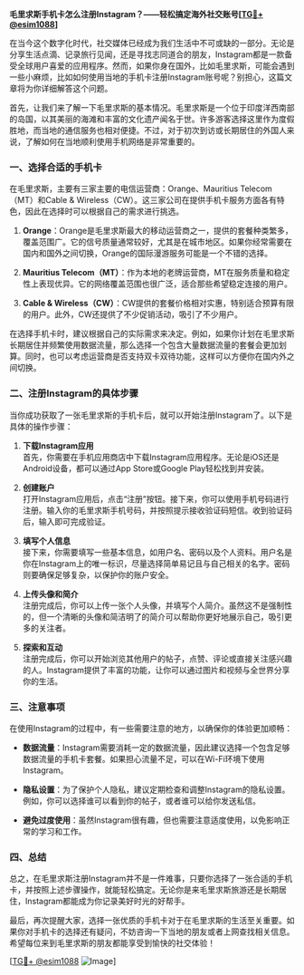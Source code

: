 **毛里求斯手机卡怎么注册Instagram？——轻松搞定海外社交账号[[TG💪+ @esim1088](https://t.me/s/esim1088)]**

在当今这个数字化时代，社交媒体已经成为我们生活中不可或缺的一部分。无论是分享生活点滴、记录旅行见闻，还是寻找志同道合的朋友，Instagram都是一款备受全球用户喜爱的应用程序。然而，如果你身在国外，比如毛里求斯，可能会遇到一些小麻烦，比如如何使用当地的手机卡注册Instagram账号呢？别担心，这篇文章将为你详细解答这个问题。

首先，让我们来了解一下毛里求斯的基本情况。毛里求斯是一个位于印度洋西南部的岛国，以其美丽的海滩和丰富的文化遗产闻名于世。许多游客选择这里作为度假胜地，而当地的通信服务也相对便捷。不过，对于初次到访或长期居住的外国人来说，了解如何在当地顺利使用手机网络是非常重要的。

### **一、选择合适的手机卡**

在毛里求斯，主要有三家主要的电信运营商：Orange、Mauritius Telecom（MT）和Cable & Wireless（CW）。这三家公司在提供手机卡服务方面各有特色，因此在选择时可以根据自己的需求进行挑选。

1. **Orange**：Orange是毛里求斯最大的移动运营商之一，提供的套餐种类繁多，覆盖范围广。它的信号质量通常较好，尤其是在城市地区。如果你经常需要在国内和国外之间切换，Orange的国际漫游服务可能是一个不错的选择。

2. **Mauritius Telecom（MT）**：作为本地的老牌运营商，MT在服务质量和稳定性上表现优异。它的网络覆盖范围也很广泛，适合那些希望稳定连接的用户。

3. **Cable & Wireless（CW）**：CW提供的套餐价格相对实惠，特别适合预算有限的用户。此外，CW还提供了不少促销活动，吸引了不少用户。

在选择手机卡时，建议根据自己的实际需求来决定。例如，如果你计划在毛里求斯长期居住并频繁使用数据流量，那么选择一个包含大量数据流量的套餐会更加划算。同时，也可以考虑运营商是否支持双卡双待功能，这样可以方便你在国内外之间切换。

### **二、注册Instagram的具体步骤**

当你成功获取了一张毛里求斯的手机卡后，就可以开始注册Instagram了。以下是具体的操作步骤：

1. **下载Instagram应用**  
   首先，你需要在手机应用商店中下载Instagram应用程序。无论是iOS还是Android设备，都可以通过App Store或Google Play轻松找到并安装。

2. **创建账户**  
   打开Instagram应用后，点击“注册”按钮。接下来，你可以使用手机号码进行注册。输入你的毛里求斯手机号码，并按照提示接收验证码短信。收到验证码后，输入即可完成验证。

3. **填写个人信息**  
   接下来，你需要填写一些基本信息，如用户名、密码以及个人资料。用户名是你在Instagram上的唯一标识，尽量选择简单易记且与自己相关的名字。密码则要确保足够复杂，以保护你的账户安全。

4. **上传头像和简介**  
   注册完成后，你可以上传一张个人头像，并填写个人简介。虽然这不是强制性的，但一个清晰的头像和简洁明了的简介可以帮助你更好地展示自己，吸引更多的关注者。

5. **探索和互动**  
   注册完成后，你可以开始浏览其他用户的帖子，点赞、评论或直接关注感兴趣的人。Instagram提供了丰富的功能，让你可以通过图片和视频与全世界分享你的生活。

### **三、注意事项**

在使用Instagram的过程中，有一些需要注意的地方，以确保你的体验更加顺畅：

- **数据流量**：Instagram需要消耗一定的数据流量，因此建议选择一个包含足够数据流量的手机卡套餐。如果担心流量不足，可以在Wi-Fi环境下使用Instagram。
  
- **隐私设置**：为了保护个人隐私，建议定期检查和调整Instagram的隐私设置。例如，你可以选择谁可以看到你的帖子，或者谁可以给你发送私信。

- **避免过度使用**：虽然Instagram很有趣，但也需要注意适度使用，以免影响正常的学习和工作。

### **四、总结**

总之，在毛里求斯注册Instagram并不是一件难事，只要你选择了一张合适的手机卡，并按照上述步骤操作，就能轻松搞定。无论你是来毛里求斯旅游还是长期居住，Instagram都能成为你记录美好时光的好帮手。

最后，再次提醒大家，选择一张优质的手机卡对于在毛里求斯的生活至关重要。如果你对手机卡的选择还有疑问，不妨咨询一下当地的朋友或者上网查找相关信息。希望每位来到毛里求斯的朋友都能享受到愉快的社交体验！

[[TG💪+ @esim1088](https://t.me/s/esim1088) ![Image](https://i.postimg.cc/4NQfJmqS/Snipaste-2025-05-13-00-14-12.png)]
